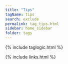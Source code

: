 ```yaml
---
title: "Tips"
tagName: tips
search: exclude
permalink: tag_tips.html
sidebar: home_sidebar
folder: tags
---
```

{% include taglogic.html %}

{% include links.html %}
